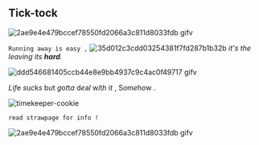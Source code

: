 ## Tick-tock
![2ae9e4e479bccef78550fd2066a3c811d8033fdb gifv](https://github.com/user-attachments/assets/891a8a56-784f-4f50-9747-639795f2c6bf)

`Running away is easy ,`
![35d012c3cdd03254381f7fd287b1b32b](https://github.com/user-attachments/assets/23bd5010-cccf-4321-89e3-9088e86543e7)
*it's the leaving its __hard__.*

![ddd546681405ccb44e8e9bb4937c9c4ac0f49717 gifv](https://github.com/user-attachments/assets/ccf733c2-c3fc-46d6-9703-8eed2afe25e4)



*L*i*f*e *s*u*c*k*s* b*u*t *g*o*t*t*a* d*e*a*l* w*i*t*h* i*t* , S*o*m*e*h*o*w .

![timekeeper-cookie](https://github.com/user-attachments/assets/473a33f6-1d39-441e-af2e-019ab0ae8f73)

``read strawpage for info !``

![2ae9e4e479bccef78550fd2066a3c811d8033fdb gifv](https://github.com/user-attachments/assets/6e459215-16ab-4e88-90a9-5fa7489162a8)
